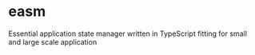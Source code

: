 # easm
Essential application state manager written in TypeScript fitting for small and large scale application 
